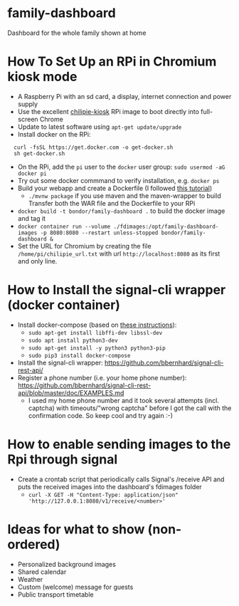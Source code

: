 # family-dashboard
Dashboard for the whole family shown at home


How To Set Up an RPi in Chromium kiosk mode
======
* A Raspberry Pi with an sd card, a display, internet connection and power supply
* Use the excellent [chilipie-kiosk](https://github.com/jareware/chilipie-kiosk/) RPi image to boot directly into full-screen Chrome
* Update to latest software using ```apt-get update/upgrade```
* Install docker on the RPi:
```shell
  curl -fsSL https://get.docker.com -o get-docker.sh
  sh get-docker.sh
```
* On the RPi, add the ```pi``` user to the ```docker``` user group: ```sudo usermod -aG docker pi```
* Try out some docker commmand to verify installation, e.g. ```docker ps```  
* Build your webapp and create a Dockerfile (I followed [this tutorial](https://medium.com/swlh/how-to-run-spring-boot-application-on-raspberry-pi-using-docker-d633e15ffff2))
    * ```./mvnw package``` if you use maven and the maven-wrapper to build
Transfer both the WAR file and the Dockerfile to your RPi
* ```docker build -t bondor/family-dashboard .``` to build the docker image and tag it
* ```docker container run --volume ./fdimages:/opt/family-dashboard-images -p 8080:8080 --restart unless-stopped bondor/family-dashboard &```
* Set the URL for Chromium by creating the file ```/home/pi/chilipie_url.txt``` with url ```http://localhost:8080``` as its first and only line.

How to Install the signal-cli wrapper (docker container)
=======
* Install docker-compose (based on [these instructions](https://www.upswift.io/post/install-docker-compose-on-raspberry-pi)):
    * ```sudo apt-get install libffi-dev libssl-dev```
    * ```sudo apt install python3-dev```
    * ```sudo apt-get install -y python3 python3-pip```
    * ```sudo pip3 install docker-compose```
* Install the signal-cli wrapper: https://github.com/bbernhard/signal-cli-rest-api/
* Register a phone number (i.e. your home phone number): https://github.com/bbernhard/signal-cli-rest-api/blob/master/doc/EXAMPLES.md
    * I used my home phone number and it took several attempts (incl. captcha) with timeouts/"wrong captcha" before I got the call with the confirmation code. So keep cool and try again :-)

How to enable sending images to the Rpi through signal
======
* Create a crontab script that periodically calls Signal's /receive API and puts the received images into the dashboard's fdimages folder
    * ```curl -X GET -H "Content-Type: application/json" 'http://127.0.0.1:8080/v1/receive/<number>'```


Ideas for what to show (non-ordered)
======
* Personalized background images
* Shared calendar
* Weather
* Custom (welcome) message for guests
* Public transport timetable
